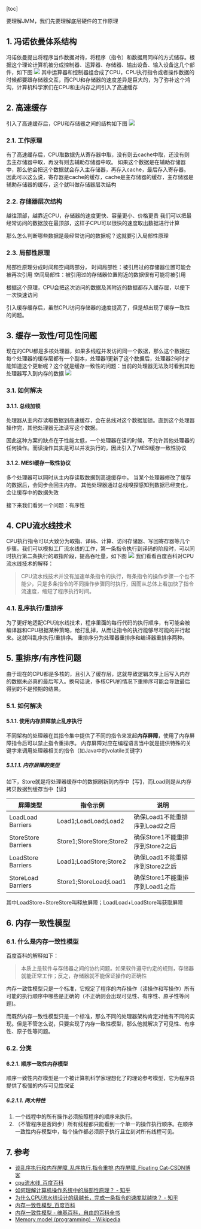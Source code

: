 [toc]


要理解JMM，我们先要理解底层硬件的工作原理


## 1. 冯诺依曼体系结构
冯诺依曼提出将程序当作数据对待，将程序（指令）和数据用同样的方式储存。根据这个理论计算机被分成控制器、运算器、存储器、输出设备、输入设备这几个部件，如下图
![](https://raw.githubusercontent.com/TDoct/images/master/img/20191230154404.png)
其中运算器和控制器组合成了CPU，CPU执行指令或者操作数据的时候都要跟存储器交互，而CPU和存储器的速度差异是巨大的，为了弥补这个鸿沟，计算机科学家们在CPU和主内存之间引入了高速缓存

## 2. 高速缓存
引入了高速缓存后，CPU和存储器之间的结构如下图
![](https://raw.githubusercontent.com/TDoct/images/master/img/20191230154431.png)
### 2.1. 工作原理
有了高速缓存后，CPU取数据先从寄存器中取，没有则去cache中取，还没有则去主存储器中取，再没有则去辅助存储器中取。
如果这个数据是在辅助存储器中，那么他会把这个数据就会存入主存储器，再存入cache，最后存入寄存器。
因此可以这么说，寄存器是cache的缓存，cache是主存储器的缓存，主存储器是辅助存储器的缓存，这个就叫做存储器层次结构
### 2.2. 存储器层次结构
越往顶部，越靠近CPU，存储器的速度更快、容量更小、价格更贵
我们可以把最经常访问的数据放在最顶部，这样子CPU可以很快的速度取出数据进行计算

那么怎么判断哪些数据是最经常访问的数据呢？这就要引入局部性原理

### 2.3. 局部性原理
局部性原理分成时间和空间两部分，
时间局部性：被引用过的存储器位置可能会被再次引用
空间局部性：被引用过的存储器位置附近的数据很有可能将被引用

根据这个原理，CPU会把这次访问的数据及其附近的数据都存入缓存层，以便下一次快速访问

引入缓存缓存后，虽然CPU访问存储器的速度提高了，但是却出现了缓存一致性的问题。


## 3. 缓存一致性/可见性问题
现在的CPU都是多核处理器，如果多线程并发访问同一个数据，那么这个数据在每个处理器的缓存层都有一个副本，处理器1更新了这个数据后，处理器2何时才能知道这个更新呢？这个就是缓存一致性的问题：当前的处理器无法及时看到其他处理器写入到内存的数据
![](https://raw.githubusercontent.com/TDoct/images/master/img/20200118114700.png)
### 3.1. 如何解决
#### 3.1.1. 总线加锁
处理器从主内存读取数据到高速缓存，会在总线对这个数据加锁。直到这个处理器操作完，其他处理器无法读写这个数据。

因此这种方案的缺点在于性能太低，一个处理器在读的时候，不允许其他处理器的任何操作。而读操作其实是可以并发执行的，因此引入了MESI缓存一致性协议
#### 3.1.2. MESI缓存一致性协议
多个处理器可以同时从主内存读取数据到高速缓存中。
当某个处理器修改了缓存的数据后，会同步会回主内存。
其他处理器通过总线嗅探感知到数据已经变化，会让缓存中的数据失效



接下来我们看另一个问题：有序性

## 4. CPU流水线技术

CPU执行指令可以大致分为取指、译码、计算、访问存储器、写回寄存器等几个步骤。我们可以模拟工厂流水线的工作，第一条指令执行到译码的阶段时，可以同时执行第二条执行的取指阶段，提高吞吐量，如下图
![](https://raw.githubusercontent.com/TDoct/images/master/img/20191230154514.png)
我们看看百度百科对CPU流水线技术的解释：
> CPU流水线技术并没有加速单条指令的执行，每条指令的操作步骤一个也不能少，只是多条指令的不同操作步骤同时执行，因而从总体上看加快了指令流速度，缩短了程序执行时间。

### 4.1. 乱序执行/重排序
为了更好地适配CPU流水线技术，程序里面的每行代码的执行顺序，有可能会被编译器和CPU根据某种策略，给打乱掉，从而让指令的执行能够尽可能的并行起来。这就叫乱序执行/重排序。
重排序分为处理器重排序和编译器重排序两种。

## 5. 重排序/有序性问题
由于现在的CPU都是多核的，且引入了缓存层，这就导致逻辑次序上后写入内存的数据未必真的最后写入。换句话说，多核CPU的情况下重排序可能会导致最后得到的不是预期的结果。


### 5.1. 如何解决
#### 5.1.1. 使用内存屏障禁止乱序执行
不同架构的处理器在其指令集中提供了不同的指令来发起**内存屏障**，使用了内存屏障指令后可以禁止指令重排序。
内存屏障对应在编程语言当中就是提供特殊的关键字来调用处理器相关的指令（如Java中的volatile关键字）


##### 5.1.1.1. 内存屏障的类型
如下，Store就是将处理器缓存中的数据刷新到内存中【写】，而Load则是从内存拷贝数据到缓存当中【读】

|       屏障类型       |         指令示例          |               说明               |
| ------------------- | ------------------------ | -------------------------------- |
| LoadLoad Barriers   | Load1;LoadLoad;Load2     | 确保Load1不能重排序到Load2之后 |
| StoreStore Barriers | Store1;StoreStore;Store2 | 确保Store1不能重排序到Store2之后   |
| LoadStore Barriers  | Load1;LoadStore;Store2   | 确保Load1不能重排序到Store2之后    |
| StoreLoad Barriers  | Store1;StoreLoad;Load1   | 确保Store1不能重排序到Load1之后    |

其中LoadStore+StoreStore叫释放屏障；LoadLoad+LoadStore叫获取屏障



## 6. 内存一致性模型

### 6.1. 什么是内存一致性模型
百度百科的解释如下：
> 本质上是软件与存储器之间的协约问题。如果软件遵守约定的规则，存储器就能正常工作；反之，存储器就不能保证操作的正确性

内存一致性模型只是一个标准，它规定了程序的内存操作（读操作和写操作）所有可能的执行顺序中哪些是正确的（不正确则会出现可见性、有序性、原子性等问题)。

而既然内存一致性模型只是一个标准，那么不同的处理器架构肯定对他有不同的实现。但是不管怎么说，只要实现了内存一致性模型，那么他就解决了可见性、有序性、原子性等问题。

### 6.2. 分类
#### 6.2.1. 顺序一致性内存模型

顺序一致性内存模型是一个被计算机科学家理想化了的理论参考模型，它为程序员提供了极强的内存可见性保证

##### 6.2.1.1. 两大特性

1. 一个线程中的所有操作必须按照程序的顺序来执行。
2. （不管程序是否同步）所有线程都只能看到一个单一的操作执行顺序。在顺序一致性内存模型中，每个操作都必须原子执行且立刻对所有线程可见。




## 7. 参考
- [谈乱序执行和内存屏障\_乱序执行,指令重排,内存屏障\_Floating Cat\-CSDN博客](https://blog.csdn.net/dd864140130/article/details/56494925)
- [cpu流水线\_百度百科](https://baike.baidu.com/item/cpu%E6%B5%81%E6%B0%B4%E7%BA%BF)
- [如何理解计算机操作系统中的局部性原理？ \- 知乎](https://www.zhihu.com/question/25142664)
- [为什么CPU流水线设计的级越长，完成一条指令的速度就越快？ \- 知乎](https://www.zhihu.com/question/20180643)
- [内存一致性模型\_百度百科](https://baike.baidu.com/item/%E5%86%85%E5%AD%98%E4%B8%80%E8%87%B4%E6%80%A7%E6%A8%A1%E5%9E%8B)
- [内存一致性模型 \- 维基百科，自由的百科全书](https://zh.wikipedia.org/wiki/%E5%86%85%E5%AD%98%E4%B8%80%E8%87%B4%E6%80%A7%E6%A8%A1%E5%9E%8B)
- [Memory model \(programming\) \- Wikipedia](https://en.wikipedia.org/wiki/Memory_model_(programming))
